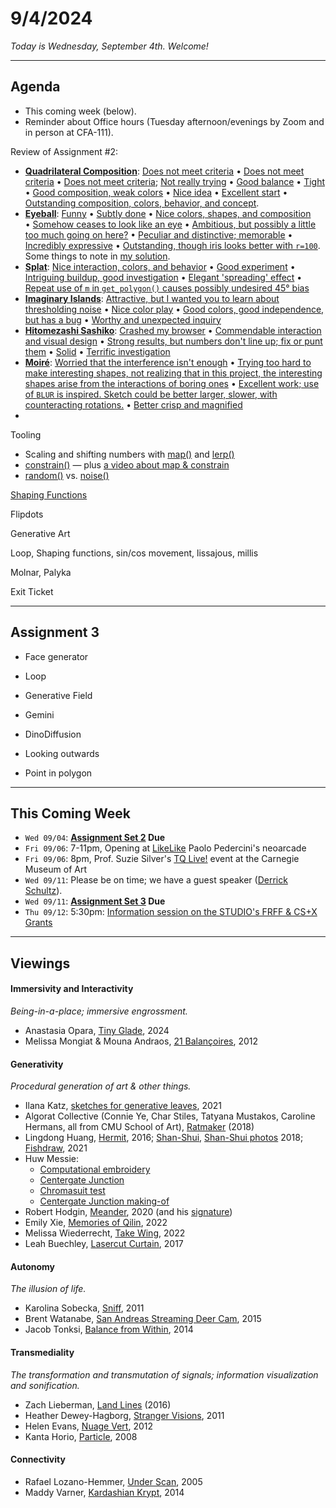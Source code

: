 # 9/4/2024

*Today is Wednesday, September 4th. Welcome!*

---
## Agenda

* This coming week (below).
* Reminder about Office hours (Tuesday afternoon/evenings by Zoom and in person at CFA-111).

Review of Assignment #2:

* [**Quadrilateral Composition**](https://openprocessing.org/class/93074/#/c/93246): [Does not meet criteria](https://openprocessing.org/sketch/2340158) • [Does not meet criteria](https://openprocessing.org/sketch/2340089) • [Does not meet criteria](https://openprocessing.org/sketch/2338684); [Not really trying](https://openprocessing.org/sketch/2335811) • [Good balance](https://openprocessing.org/sketch/2336146) • [Tight](https://openprocessing.org/sketch/2336810) • [Good composition, weak colors](https://openprocessing.org/sketch/2338486) • [Nice idea](https://openprocessing.org/sketch/2338038) • [Excellent start](https://openprocessing.org/sketch/2340158) • [Outstanding composition, colors, behavior, and concept](https://openprocessing.org/sketch/2338216).
* [**Eyeball**](https://openprocessing.org/class/93074/#/c/93242): [Funny](https://openprocessing.org/sketch/2339162) • [Subtly done](https://openprocessing.org/sketch/2340113) • [Nice colors, shapes, and composition](https://openprocessing.org/sketch/2338525) • [Somehow ceases to look like an eye](https://openprocessing.org/sketch/2337090) • [Ambitious, but possibly a little too much going on here?](https://openprocessing.org/sketch/2338648) • [Peculiar and distinctive; memorable](https://openprocessing.org/sketch/2338538) • [Incredibly expressive](https://openprocessing.org/sketch/2336597) • [Outstanding, though iris looks better with `r=100`](https://openprocessing.org/sketch/2338128). Some things to note in [my solution](https://editor.p5js.org/golan/sketches/pF2Zy2DYk).
* [**Splat**](https://openprocessing.org/class/93074/#/c/93243): [Nice interaction, colors, and behavior](https://openprocessing.org/sketch/2340185) • [Good experiment](https://openprocessing.org/sketch/2340068) • [Intriguing buildup, good investigation](https://openprocessing.org/sketch/2338446) • [Elegant 'spreading' effect](https://openprocessing.org/sketch/2336699) • [Repeat use of `m` in `get_polygon()` causes possibly undesired 45° bias](https://openprocessing.org/sketch/2338683)
* [**Imaginary Islands**](https://openprocessing.org/class/93074/#/c/93245): [Attractive, but I wanted you to learn about thresholding noise](https://openprocessing.org/sketch/2338510) • [Nice color play](https://openprocessing.org/sketch/2340201) • [Good colors, good independence, but has a bug](https://openprocessing.org/sketch/2340057) • [Worthy and unexpected inquiry](https://openprocessing.org/sketch/2338627)
* [**Hitomezashi Sashiko**](https://openprocessing.org/class/93074/#/c/93247): [Crashed my browser](https://openprocessing.org/sketch/2339236) • [Commendable interaction and visual design](https://openprocessing.org/sketch/2339148) • [Strong results, but numbers don't line up; fix or punt them](https://openprocessing.org/sketch/2339148) • [Solid](https://openprocessing.org/sketch/2340208/) • [Terrific investigation](https://openprocessing.org/sketch/2340239)
* [**Moiré**](https://openprocessing.org/class/93074/#/c/93248): [Worried that the interference isn't enough](https://openprocessing.org/sketch/2340170) • [Trying too hard to make interesting shapes, not realizing that in this project, the interesting shapes arise from the interactions of boring ones](https://openprocessing.org/sketch/2340123) • [Excellent work; use of `BLUR` is inspired. Sketch could be better larger, slower, with counteracting rotations.](https://openprocessing.org/sketch/2340135) • [Better crisp and magnified](https://openprocessing.org/sketch/2339156)
* 

Tooling

* Scaling and shifting numbers with [map()](https://archive.p5js.org/reference/#/p5/map) and [lerp()](https://archive.p5js.org/reference/#/p5/lerp)
* [constrain()](https://archive.p5js.org/reference/#/p5/constrain) — plus [a video about map & constrain](https://www.youtube.com/watch?v=xMZX7uJtF5Q)
* [random()](https://archive.p5js.org/reference/#/p5/random) vs. [noise()](https://archive.p5js.org/reference/#/p5/noise)

[Shaping Functions](https://courses.ideate.cmu.edu/60-212/s2022/index.html%3Fp=329.html)

Flipdots

Generative Art

Loop, Shaping functions, sin/cos movement, lissajous, millis

Molnar, Palyka

Exit Ticket

---

## Assignment 3

* Face generator
* Loop 
* Generative Field
* Gemini
* DinoDiffusion
* Looking outwards


* Point in polygon


---
## This Coming Week

* `Wed 09/04`: **[Assignment Set 2](../assignments/assignment_2.md) Due**
* `Fri 09/06`: 7-11pm, Opening at [LikeLike](https://likelike.org/2024/07/30/playing-with-food/)  Paolo Pedercini's neoarcade
* `Fri 09/06`: 8pm, Prof. Suzie Silver's [TQ Live!](https://carnegieart.org/event/tq-live-2024/) event at the Carnegie Museum of Art
* `Wed 09/11`: Please be on time; we have a guest speaker ([Derrick Schultz](https://artificial-images.com/)). 
* `Wed 09/11`: **[Assignment Set 3](../assignments/assignment_3.md) Due**
* `Thu 09/12`: 5:30pm: [Information session on the STUDIO's FRFF & CS+X Grants](https://studioforcreativeinquiry.org/events/infosession2024)

---

## Viewings

#### Immersivity and Interactivity

*Being-in-a-place; immersive engrossment.*

* Anastasia Opara, [Tiny Glade](https://x.com/PounceLight/status/1824117060953088420), 2024
* Melissa Mongiat & Mouna Andraos, [21 Balançoires](https://vimeo.com/40980676), 2012

#### Generativity

*Procedural generation of art & other things.*

* Ilana Katz, [sketches for generative leaves](https://x.com/Lanzerel/status/1356357430351826949), 2021
* Algorat Collective (Connie Ye, Char Stiles, Tatyana Mustakos, Caroline Hermans, all from CMU School of Art), [Ratmaker](https://algorat.club/ratmaker/index.html) (2018)
* Lingdong Huang, [Hermit](https://www.youtube.com/watch?v=mPYeTJd8klQ), 2016; [Shan-Shui](http://shan-shui-inf.lingdong.works/), [Shan-Shui photos](https://flickr.com/photos/creativeinquiry/albums/72157673905317117/) 2018; [Fishdraw](https://fishdraw.glitch.me/), 2021
* Huw Messie:
   * [Computational embroidery](https://www.instagram.com/huwmessie/)
   * [Centergate Junction](https://objkt.com/asset/objkt-one/43)
   * [Chromasuit test](https://twitter.com/huwythechew/status/1617368936588414978)
   * [Centergate Junction making-of](https://twitter.com/huwythechew/status/1666565773530214400)
* Robert Hodgin, [Meander](https://roberthodgin.com/project/meander), 2020 (and his [signature](https://x.com/flight404/status/1354874659804762113))
* Emily Xie, [Memories of Qilin](https://www.artblocks.io/curated/collections/memories-of-qilin-by-emily-xie), 2022
* Melissa Wiederrecht, [Take Wing](https://www.fxhash.xyz/generative/19456), 2022
* Leah Buechley, [Lasercut Curtain](https://twitter.com/leahbuechley/status/936669240605552640?lang=en), 2017

#### Autonomy
*The illusion of life.*

* Karolina Sobecka, [Sniff](https://vimeo.com/13791894), 2011
* Brent Watanabe, [San Andreas Streaming Deer Cam](https://bwatanabe.com/GTA_V_WanderingDeer.html), 2015
* Jacob Tonksi, [Balance from Within](https://vimeo.com/72826106), 2014

#### Transmediality
*The transformation and transmutation of signals; information visualization and sonification.*

* Zach Lieberman, [Land Lines](https://lines.chromeexperiments.com/) (2016)
* Heather Dewey-Hagborg, [Stranger Visions](https://www.youtube.com/watch?v=4AADx7bLJ54), 2011
* Helen Evans, [Nuage Vert](https://vimeo.com/17350218), 2012
* Kanta Horio, [Particle](https://www.youtube.com/watch?v=OMIW1cIgeEE), 2008

#### Connectivity

* Rafael Lozano-Hemmer, [Under Scan](https://www.lozano-hemmer.com/under_scan.php), 2005
* Maddy Varner, [Kardashian Krypt](https://fffff.at/kardashian-krypt/), 2014


